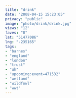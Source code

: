 ```yaml
---
title: "drink"
date: "2008-04-15 15:23:05"
privacy: "public"
image: "photo/drink/drink.jpg"
views: "12"
faves: "0"
lat: "51477086"
lng: "-235165"
tags:
- "barnes"
- "england"
- "london"
- "trust"
- "uk"
- "upcoming:event=471532"
- "wetland"
- "wildfowl"
- "wwt"
---
```


